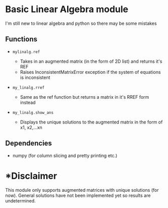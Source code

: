 # Basic Linear Algebra module
I'm still new to linear algebra and python so there may be some mistakes

## Functions
- `mylinalg.ref`
  - Takes in an augmented matrix (in the form of 2D list) and returns it's REF
  - Raises InconsistentMatrixError exception if the system of equations is inconsistent 
 
- `my_linalg.rref`
  - Same as the ref function but returns a matrix in it's RREF form instead

- `my_linalg.show_ans`
  - Displays the unique solutions to the augmented matrix in the form of x1, x2,...xn

## Dependencies
- numpy (for column slicing and pretty printing etc.)

# *Disclaimer
This module only supports augmented matrices with unique solutions (for now).
General solutions have not been implemented yet so results are undetermined.


